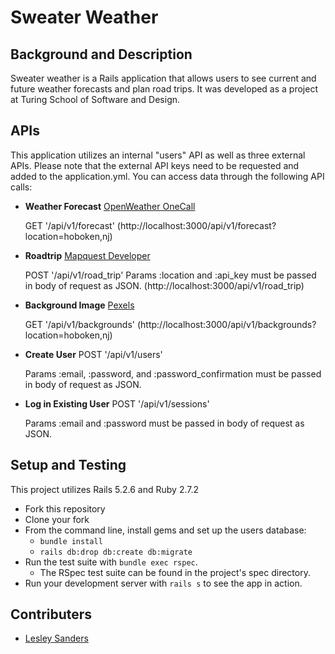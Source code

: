 # Sweater Weather

## Background and Description

Sweater weather is a Rails application that allows users to see current and future weather forecasts and plan road trips.  It was developed as a project at Turing School of Software and Design.  

## APIs

This application utilizes an internal "users" API as well as three external APIs. Please note that the external API keys need to be requested and added to the application.yml. You can access data through the following API calls:


- **Weather Forecast**
    [OpenWeather OneCall](https://openweathermap.org/api)

    GET '/api/v1/forecast'
    (http://localhost:3000/api/v1/forecast?location=hoboken,nj)

- **Roadtrip**
    [Mapquest Developer](https://developer.mapquest.com/)

    POST '/api/v1/road_trip'
    Params :location and :api_key must be passed in body of request as JSON.
    (http://localhost:3000/api/v1/road_trip)

- **Background Image**
    [Pexels](https://www.pexels.com/api)

    GET '/api/v1/backgrounds'
    (http://localhost:3000/api/v1/backgrounds?location=hoboken,nj)

- **Create User**
    POST '/api/v1/users'

    Params :email, :password, and :password_confirmation must be passed in body of request as JSON.

- **Log in Existing User**
    POST '/api/v1/sessions'
    
    Params :email and :password must be passed in body of request as JSON.

## Setup and Testing

This project utilizes Rails 5.2.6 and Ruby 2.7.2

* Fork this repository
* Clone your fork
* From the command line, install gems and set up the users database:
    * `bundle install`
    * `rails db:drop db:create db:migrate`
* Run the test suite with `bundle exec rspec`.
  * The RSpec test suite can be found in the project's spec directory.
* Run your development server with `rails s` to see the app in action.

## Contributers

- [Lesley Sanders](https://github.com/lgsriclas)
